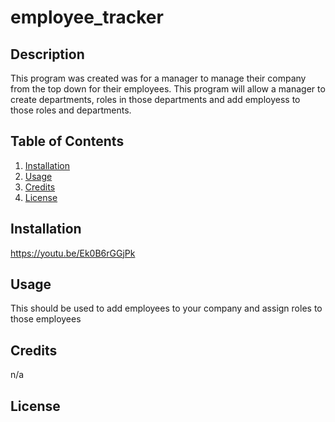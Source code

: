 # employee_tracker

## Description

This program was created was for a manager to manage their company from the top down for their employees.
This program will allow a manager to create departments, roles in those departments and add employess to those roles and departments. 

## Table of Contents 

  1. [Installation](#Installation)
  2. [Usage](#Usage)
  3. [Credits](#Credits)
  4. [License](#License)

## Installation

https://youtu.be/Ek0B6rGGjPk
 
## Usage

This should be used to add employees to your company and assign roles to those employees 

## Credits

n/a

## License  